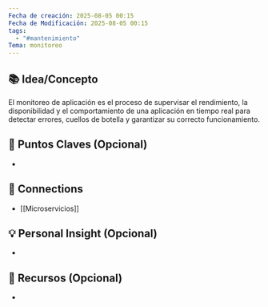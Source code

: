 ```yaml
---
Fecha de creación: 2025-08-05 00:15
Fecha de Modificación: 2025-08-05 00:15
tags:
  - "#mantenimiento"
Tema: monitoreo
---
```


## 📚 Idea/Concepto 
El monitoreo de aplicación es el proceso de supervisar el rendimiento, la disponibilidad y el comportamiento de una aplicación en tiempo real para detectar errores, cuellos de botella y garantizar su correcto funcionamiento.

## 📌 Puntos Claves (Opcional)
- 

## 🔗 Connections
- [[Microservicios]]

## 💡 Personal Insight (Opcional)
- 
## 🧾 Recursos (Opcional)
- 